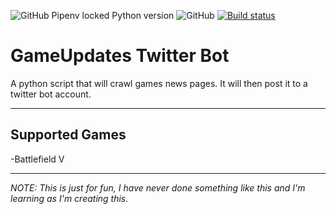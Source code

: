 ![GitHub Pipenv locked Python version](https://img.shields.io/github/pipenv/locked/python-version/No-Death/GameUpdates) ![GitHub](https://img.shields.io/github/license/No-Death/Gameupdates) [![Build status](https://ci.appveyor.com/api/projects/status/mi7fc9tvop6ew5ri?svg=true)](https://ci.appveyor.com/project/piitchyy/gameupdates-ix091)


# GameUpdates Twitter Bot
A python script that will crawl games news pages. It will then post it to a twitter bot account.

----

## Supported Games
-Battlefield V

----

*NOTE: This is just for fun, I have never done something like this and I'm learning as I'm creating this.*

